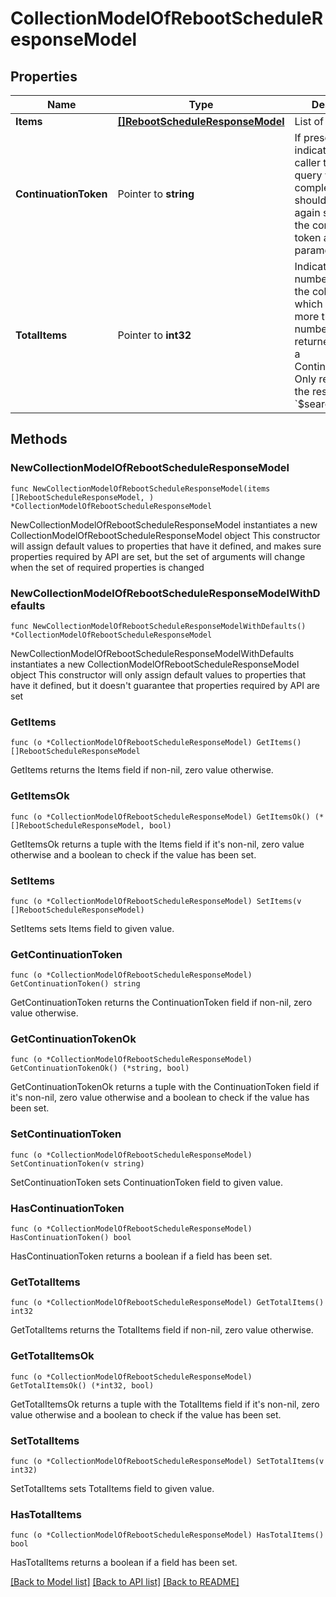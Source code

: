# CollectionModelOfRebootScheduleResponseModel

## Properties

Name | Type | Description | Notes
------------ | ------------- | ------------- | -------------
**Items** | [**[]RebootScheduleResponseModel**](RebootScheduleResponseModel.md) | List of items. | 
**ContinuationToken** | Pointer to **string** | If present, indicates to the caller that the query was not complete, and they should call the API again specifying the continuation token as a query parameter. | [optional] 
**TotalItems** | Pointer to **int32** | Indicates the total number of items in the collection, which may be more than the number of Items returned, if there is a ContinuationToken.  Only returned in the response to &#x60;$search&#x60; APIs. | [optional] 

## Methods

### NewCollectionModelOfRebootScheduleResponseModel

`func NewCollectionModelOfRebootScheduleResponseModel(items []RebootScheduleResponseModel, ) *CollectionModelOfRebootScheduleResponseModel`

NewCollectionModelOfRebootScheduleResponseModel instantiates a new CollectionModelOfRebootScheduleResponseModel object
This constructor will assign default values to properties that have it defined,
and makes sure properties required by API are set, but the set of arguments
will change when the set of required properties is changed

### NewCollectionModelOfRebootScheduleResponseModelWithDefaults

`func NewCollectionModelOfRebootScheduleResponseModelWithDefaults() *CollectionModelOfRebootScheduleResponseModel`

NewCollectionModelOfRebootScheduleResponseModelWithDefaults instantiates a new CollectionModelOfRebootScheduleResponseModel object
This constructor will only assign default values to properties that have it defined,
but it doesn't guarantee that properties required by API are set

### GetItems

`func (o *CollectionModelOfRebootScheduleResponseModel) GetItems() []RebootScheduleResponseModel`

GetItems returns the Items field if non-nil, zero value otherwise.

### GetItemsOk

`func (o *CollectionModelOfRebootScheduleResponseModel) GetItemsOk() (*[]RebootScheduleResponseModel, bool)`

GetItemsOk returns a tuple with the Items field if it's non-nil, zero value otherwise
and a boolean to check if the value has been set.

### SetItems

`func (o *CollectionModelOfRebootScheduleResponseModel) SetItems(v []RebootScheduleResponseModel)`

SetItems sets Items field to given value.


### GetContinuationToken

`func (o *CollectionModelOfRebootScheduleResponseModel) GetContinuationToken() string`

GetContinuationToken returns the ContinuationToken field if non-nil, zero value otherwise.

### GetContinuationTokenOk

`func (o *CollectionModelOfRebootScheduleResponseModel) GetContinuationTokenOk() (*string, bool)`

GetContinuationTokenOk returns a tuple with the ContinuationToken field if it's non-nil, zero value otherwise
and a boolean to check if the value has been set.

### SetContinuationToken

`func (o *CollectionModelOfRebootScheduleResponseModel) SetContinuationToken(v string)`

SetContinuationToken sets ContinuationToken field to given value.

### HasContinuationToken

`func (o *CollectionModelOfRebootScheduleResponseModel) HasContinuationToken() bool`

HasContinuationToken returns a boolean if a field has been set.

### GetTotalItems

`func (o *CollectionModelOfRebootScheduleResponseModel) GetTotalItems() int32`

GetTotalItems returns the TotalItems field if non-nil, zero value otherwise.

### GetTotalItemsOk

`func (o *CollectionModelOfRebootScheduleResponseModel) GetTotalItemsOk() (*int32, bool)`

GetTotalItemsOk returns a tuple with the TotalItems field if it's non-nil, zero value otherwise
and a boolean to check if the value has been set.

### SetTotalItems

`func (o *CollectionModelOfRebootScheduleResponseModel) SetTotalItems(v int32)`

SetTotalItems sets TotalItems field to given value.

### HasTotalItems

`func (o *CollectionModelOfRebootScheduleResponseModel) HasTotalItems() bool`

HasTotalItems returns a boolean if a field has been set.


[[Back to Model list]](../README.md#documentation-for-models) [[Back to API list]](../README.md#documentation-for-api-endpoints) [[Back to README]](../README.md)


